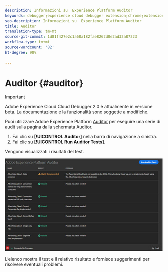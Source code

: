 ```yaml
---
description: Informazioni su  Experience Platform Auditor
keywords: debugger;experience cloud debugger extension;chrome;extension;auditor;dtm;target
seo-description: Informazioni su  Experience Platform Auditor
title: Auditor
translation-type: tm+mt
source-git-commit: 1d81f427e2c1a68a182fae8262d0e2ad32a87223
workflow-type: tm+mt
source-wordcount: '82'
ht-degree: 90%

---
```



# Auditor {#auditor}

>[!IMPORTANT]
>
>Adobe Experience Cloud Cloud Debugger 2.0 è attualmente in versione beta. La documentazione e la funzionalità sono soggette a modifiche.

Puoi utilizzare Adobe Experience Platform [Auditor](https://docs.adobe.com/content/help/it-IT/auditor/using/overview.html) per eseguire una serie di audit sulla pagina dalla schermata Auditor.

1. Fai clic su **[!UICONTROL Auditor]** nella barra di navigazione a sinistra.
1. Fai clic su **[!UICONTROL Run Auditor Tests]**.

Vengono visualizzati i risultati del test.

![](assets/auditor-results.jpg)

L’elenco mostra il test e il relativo risultato e fornisce suggerimenti per risolvere eventuali problemi.